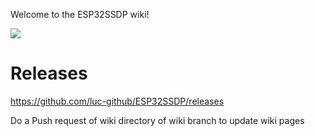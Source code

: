 Welcome to the ESP32SSDP wiki!

![](https://raw.githubusercontent.com/wiki/luc-github/ESP32SSDP/images/sample.png)

# Releases
https://github.com/luc-github/ESP32SSDP/releases

Do a Push request of wiki directory of wiki branch to update wiki pages
